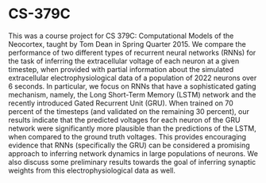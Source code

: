 # CS-379C

This was a course project for CS 379C: Computational Models of the Neocortex, taught by Tom Dean in Spring Quarter 2015. We compare the performance of two different types of recurrent neural networks (RNNs) for the task of inferring the extracellular voltage of each neuron at a given timestep, when provided with partial information about the simulated extracellular electrophysiological data of a population of 2022 neurons over 6 seconds. In particular, we focus on RNNs that have a sophisticated gating mechanism, namely, the Long Short-Term Memory (LSTM) network and the recently introduced Gated Recurrent Unit (GRU). When trained on 70 percent of the timesteps (and validated on the remaining 30 percent), our results indicate that the predicted voltages for each neuron of the GRU network were significantly more plausible than the predictions of the LSTM, when compared to the ground truth voltages. This provides encouraging evidence that RNNs (specifically the GRU) can be considered a promising approach to inferring network dynamics in large populations of neurons. We also discuss some preliminary results towards the goal of inferring synaptic weights from this electrophysiological data as well.
